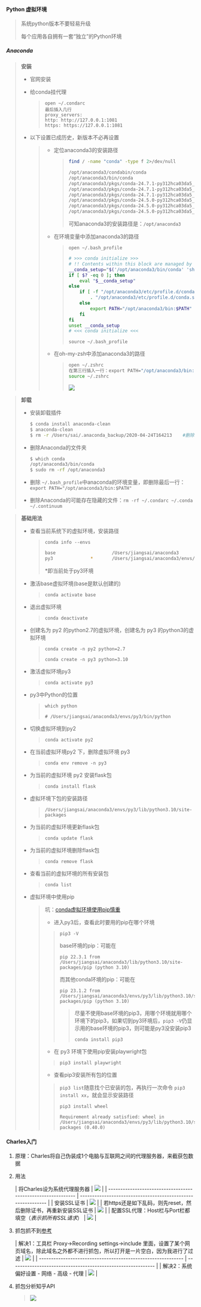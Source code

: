 #### Python 虚拟环境

> 系统python版本不要轻易升级
>
> 每个应用各自拥有一套“独立”的Python环境

##### Anaconda

> **安装**
>
> * 官网安装
>
> * 给conda挂代理  
>
>   > ```
>   > open ~/.condarc
>   > 最后插入几行
>   > proxy_servers:
>   > http: http://127.0.0.1:1081
>   > https: https://127.0.0.1:1081
>   > ```
>
> * 以下设置已成历史，新版本不必再设置
>
>   > * 定位anaconda3的安装路径
>   >
>   >   > ```bash
>   >   > find / -name "conda" -type f 2>/dev/null
>   >   > 
>   >   > /opt/anaconda3/condabin/conda
>   >   > /opt/anaconda3/bin/conda
>   >   > /opt/anaconda3/pkgs/conda-24.7.1-py312hca03da5_0/condabin/conda
>   >   > /opt/anaconda3/pkgs/conda-24.7.1-py312hca03da5_0/bin/conda
>   >   > /opt/anaconda3/pkgs/conda-24.7.1-py312hca03da5_0/lib/python3.12/site-packages/conda/shell/bin/conda
>   >   > /opt/anaconda3/pkgs/conda-24.5.0-py312hca03da5_0/condabin/conda
>   >   > /opt/anaconda3/pkgs/conda-24.5.0-py312hca03da5_0/bin/conda
>   >   > /opt/anaconda3/pkgs/conda-24.5.0-py312hca03da5_0/lib/python3.12/site-packages/conda/shell/bin/conda
>   >   > ```
>   >   >
>   >   > 可知anaconda3的安装路径是：`/opt/anaconda3`
>   >
>   > * 在环境变量中添加anaconda3的路径
>   >
>   >   > `open ~/.bash_profile`
>   >   >
>   >   > ```bash
>   >   > # >>> conda initialize >>>
>   >   > # !! Contents within this block are managed by 'conda init' !!
>   >   > __conda_setup="$('/opt/anaconda3/bin/conda' 'shell.bash' 'hook' 2> /dev/null)"
>   >   > if [ $? -eq 0 ]; then
>   >   >     eval "$__conda_setup"
>   >   > else
>   >   >     if [ -f "/opt/anaconda3/etc/profile.d/conda.sh" ]; then
>   >   >         . "/opt/anaconda3/etc/profile.d/conda.sh"
>   >   >     else
>   >   >         export PATH="/opt/anaconda3/bin:$PATH"
>   >   >     fi
>   >   > fi
>   >   > unset __conda_setup
>   >   > # <<< conda initialize <<<
>   >   > ```
>   >   >
>   >   > `source ~/.bash_profile`
>   >
>   > * 在oh-my-zsh中添加anaconda3的路径
>   >
>   >   > ```bash
>   >   > open ~/.zshrc
>   >   > 在第三行插入一行：export PATH="/opt/anaconda3/bin:$PATH"
>   >   > source ~/.zshrc
>   >   > ```
>   >   >
>   >   > ![](https://raw.githubusercontent.com/jiangsai0502/PicBedRepo/master/img/202307062310695.png)
>

> **卸载**
>
> * 安装卸载插件
>
>   ```bash
>   $ conda install anaconda-clean
>   $ anaconda-clean
>   $ rm -r /Users/sai/.anaconda_backup/2020-04-24T164213    #删除备份
>   ```
>
> * 删除Anaconda的文件夹
>
>   ```bash
>   $ which conda
>   /opt/anaconda3/bin/conda
>   $ sudo rm -rf /opt/anaconda3
>   ```
>
> * 删除 `~/.bash_profile`中anaconda的环境变量，即删除最后一行：`export PATH="/opt/anaconda3/bin:$PATH"`
>
> * 删除Anaconda的可能存在隐藏的文件：`rm -rf ~/.condarc ~/.conda ~/.continuum`

> **基础用法**
>
> * 查看当前系统下的虚拟环境，安装路径
>
>   > `conda info --envs`
>   >
>   > ```bash
>   > base                     /Users/jiangsai/anaconda3
>   > py3              *       /Users/jiangsai/anaconda3/envs/py3
>   > ```
>   >
>   > *即当前处于py3环境
>
> * 激活base虚拟环境(base是默认创建的)
>
>   >`conda activate base`
>
> * 退出虚拟环境
>
>   >`conda deactivate`
>
> * 创建名为 py2 的python2.7的虚拟环境，创建名为 py3 的python3的虚拟环境
>
>   > `conda create -n py2 python=2.7`
>   >
>   > `conda create -n py3 python=3.10`
>
> * 激活虚拟环境py3
>
>   > `conda activate py3`
>
> * py3中Python的位置
>
>   > `which python `
>   >
>   > ```
>   > # /Users/jiangsai/anaconda3/envs/py3/bin/python
>
> * 切换虚拟环境到py2 
>
>   > `conda activate py2`
>
> * 在当前虚拟环境py2 下，删除虚拟环境 py3
>
>   > `conda env remove -n py3`
>
> * 为当前的虚拟环境 py2 安装flask包
>
>   >`conda install flask`
>
> * 虚拟环境下包的安装路径
>
>   > ```
>   > /Users/jiangsai/anaconda3/envs/py3/lib/python3.10/site-packages
>
> * 为当前的虚拟环境更新flask包
>
>   >`conda update flask`
>
> * 为当前的虚拟环境删除flask包
>
>   > `conda remove flask`
>
> * 查看当前的虚拟环境的所有安装包
>
>   > `conda list`
>
> * 虚拟环境中使用pip
>
>   >坑：[conda虚拟环境使用pip慎重](https://www.cnblogs.com/zhangxingcomeon/p/13801554.html)
>   >
>   >* 进入py3后，查看此时要用的pip在哪个环境
>   >
>   >  >`pip3 -V`
>   >  >
>   >  >base环境的pip：可能在
>   >  >
>   >  >```
>   >  >pip 22.3.1 from /Users/jiangsai/anaconda3/lib/python3.10/site-packages/pip (python 3.10)
>   >  >```
>   >  >
>   >  >而其他conda环境的pip：可能在
>   >  >
>   >  >```
>   >  >pip 23.1.2 from /Users/jiangsai/anaconda3/envs/py3/lib/python3.10/site-packages/pip (python 3.10)
>   >  >```
>   >  >
>   >  >> 尽量不使用base环境的pip3，用哪个环境就用哪个环境下的pip3，如果切到py3环境后，`pip3 -V`仍显示用的base环境的pip3，则可能是py3没安装pip3
>   >  >>
>   >  >> `conda install pip3`
>   >
>   >* 在 py3 环境下使用pip安装playwright包
>   >
>   >  >`pip3 install playwright`
>   >
>   >* 查看pip3安装所有包的位置
>   >
>   >  > `pip3 list`随意找个已安装的包，再执行一次命令 `pip3 install xx`，就会显示安装路径
>   >  >
>   >  > `pip3 install wheel`
>   >  >
>   >  > ```
>   >  > Requirement already satisfied: wheel in /Users/jiangsai/anaconda3/envs/py3/lib/python3.10/site-packages (0.40.0)
>   >  > ```
>   >

#### Charles入门

1. 原理：Charles将自己伪装成1个电脑与互联网之间的代理服务器，来截获包数据

2. 用法

   | 将Charles设为系统代理服务器                                  | ![](https://raw.githubusercontent.com/jiangsai0502/PicBedRepo/master/img/20210930190846.png) |
| ------------------------------------------------------------ | ------------------------------------------------------------ |
   | 安装SSL证书                                                  | ![](https://raw.githubusercontent.com/jiangsai0502/PicBedRepo/master/img/20211010223221.png) |
| 若https还是如下乱码，则先reset，然后删除证书，再重新安装SSL证书 | ![](https://raw.githubusercontent.com/jiangsai0502/PicBedRepo/master/img/20211010223502.png) |
   | 配置SSL代理：Host栏与Port栏都填空（*表示抓所有SSL请求*）     | ![](https://raw.githubusercontent.com/jiangsai0502/PicBedRepo/master/img/20211010223838.png) |

3. 抓包抓不到[参考](https://blog.csdn.net/crdzg_Amy/article/details/100084297)

   | 解决1：工具栏 Proxy->Recording settings->include 里面，设置了某个网页域名，除此域名之外都不进行抓包，所以打开是一片空白，因为我进行了过滤 | ![](https://raw.githubusercontent.com/jiangsai0502/PicBedRepo/master/img/202307042115803.png) |
| ------------------------------------------------------------ | ------------------------------------------------------------ |
   | 解决2：系统偏好设置 - 网络 - 高级 - 代理                     | ![](https://raw.githubusercontent.com/jiangsai0502/PicBedRepo/master/img/202307042114996.png) |

5. 抓包分析知乎API

   > ![](https://raw.githubusercontent.com/jiangsai0502/PicBedRepo/master/img/202307042114885.png)
